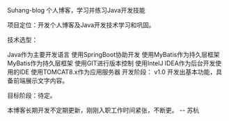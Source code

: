 Suhang-blog
个人博客，学习并练习Java开发技能

项目定位：开发个人博客及Java开发技术学习和巩固。

技术选型：

Java作为主要开发语言
使用SpringBoot协助开发
使用MyBatis作为持久层框架
MyBatis作为持久层框架
使用GIT进行版本控制
使用IntelJ IDEA作为后台开发使用的IDE
使用TOMCAT8.x作为应用服务器
开发阶段： v1.0 开发出基本功能，具备前端展示文字内容。

目标阶段：待定。

本博客长期开发不定期更新，刚刚入职工作时间紧张，不断更。 -- 苏杭
